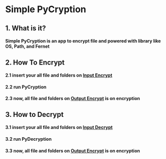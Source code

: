 # Simple PyCryption
## 1. What is it?
#### Simple PyCryption is an app to encrypt file and powered with library like OS, Path, and Fernet
## 2. How To Encrypt
#### 2.1 insert your all file and folders on [Input Encrypt](https://geth.ethereum.org/docs/interacting-with-geth/javascript-console)
#### 2.2 run PyCryption
#### 2.3 now, all file and folders on [Output Encrypt](https://geth.ethereum.org/docs/interacting-with-geth/javascript-console) is on encryption
## 3. How to Decrypt
#### 3.1 insert your all file and folders on [Input Decrypt](https://geth.ethereum.org/docs/interacting-with-geth/javascript-console)
#### 3.2 run PyDecryption
#### 3.3 now, all file and folders on [Output Encrypt](https://geth.ethereum.org/docs/interacting-with-geth/javascript-console) is on encryption
